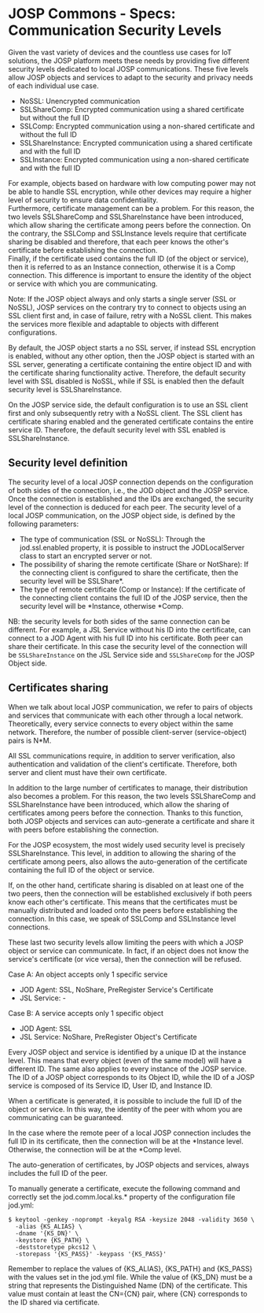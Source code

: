 # JOSP Commons - Specs: Communication Security Levels

Given the vast variety of devices and the countless use cases for IoT solutions,
the JOSP platform meets these needs by providing five different security levels
dedicated to local JOSP communications. These five levels allow JOSP objects and
services to adapt to the security and privacy needs of each individual use
case.

- NoSSL: Unencrypted communication
- SSLShareComp: Encrypted communication using a shared certificate but without
  the full ID
- SSLComp: Encrypted communication using a non-shared certificate and without
  the full ID
- SSLShareInstance: Encrypted communication using a shared certificate and with
  the full ID
- SSLInstance: Encrypted communication using a non-shared certificate and with
  the full ID

For example, objects based on hardware with low computing power may not be able
to handle SSL encryption, while other devices may require a higher level of
security to ensure data confidentiality.<br/>
Furthermore, certificate management can be a problem. For this reason, the two
levels SSLShareComp and SSLShareInstance have been introduced, which allow
sharing the certificate among peers before the connection. On the contrary, the
SSLComp and SSLInstance levels require that certificate sharing be disabled and
therefore, that each peer knows the other's certificate before establishing the
connection.<br/>
Finally, if the certificate used contains the full ID (of the object or
service), then it is referred to as an Instance connection, otherwise it is a
Comp connection. This difference is important to ensure the identity of the
object or service with which you are communicating.

Note: If the JOSP object always and only starts a single server (SSL or NoSSL),
JOSP services on the contrary try to connect to objects using an SSL client
first and, in case of failure, retry with a NoSSL client. This makes the
services more flexible and adaptable to objects with different configurations.

By default, the JOSP object starts a no SSL server, if instead
SSL encryption is enabled, without any other option, then the JOSP object is
started with an SSL server, generating a certificate containing the entire
object ID and with the certificate sharing functionality active. Therefore, the
default security level with SSL disabled is NoSSL, while if SSL is enabled then
the default security level is SSLShareInstance.

On the JOSP service side, the default configuration is to use an SSL client
first and only subsequently retry with a NoSSL client. The SSL client has
certificate sharing enabled and the generated certificate contains the entire
service ID. Therefore, the default security level with SSL enabled is
SSLShareInstance.

## Security level definition

The security level of a local JOSP connection depends on the configuration of
both sides of the connection, i.e., the JOD object and the JOSP service. Once
the connection is established and the IDs are exchanged, the security level of
the connection is deduced for each peer.
The security level of a local JOSP communication, on the JOSP object side, is
defined by the following parameters:

- The type of communication (SSL or NoSSL): Through the jod.ssl.enabled
  property, it is possible to instruct the JODLocalServer class to start an
  encrypted server or not.
- The possibility of sharing the remote certificate (Share or NotShare): If the
  connecting client is configured to share the certificate, then the security
  level will be SSLShare*.
- The type of remote certificate (Comp or Instance): If the certificate of the
  connecting client contains the full ID of the JOSP service, then the security
  level will be *Instance, otherwise *Comp.

NB: the security levels for both sides of the same connection can be different.
For example, a JSL Service without his ID into the certificate, can connect to
a JOD Agent with his full ID into his certificate. Both peer can share their
certificate. In this case the security level of the connection will be
`SSLShareInstance` on the JSL Service side and `SSLShareComp` for the JOSP
Object
side.


## Certificates sharing

When we talk about local JOSP communication, we refer to pairs of objects and
services that communicate with each other through a local network.
Theoretically, every service connects to every object within the same network.
Therefore, the number of possible client-server (service-object) pairs is N*M.

All SSL communications require, in addition to server verification, also
authentication and validation of the client's certificate. Therefore, both
server and client must have their own certificate.

In addition to the large number of certificates to manage, their distribution
also becomes a problem. For this reason, the two levels SSLShareComp and
SSLShareInstance have been introduced, which allow the sharing of certificates
among peers before the connection. Thanks to this function, both JOSP objects
and services can auto-generate a certificate and share it with peers before
establishing the connection.

For the JOSP ecosystem, the most widely used security level is precisely
SSLShareInstance. This level, in addition to allowing the sharing of the
certificate among peers, also allows the auto-generation of the certificate
containing the full ID of the object or service.

If, on the other hand, certificate sharing is disabled on at least one of the
two peers, then the connection will be established exclusively if both peers
know each other's certificate. This means that the certificates must be manually
distributed and loaded onto the peers before establishing the connection. In
this case, we speak of SSLComp and SSLInstance level connections.

These last two security levels allow limiting the peers with which a JOSP object
or service can communicate. In fact, if an object does not know the service's
certificate (or vice versa), then the connection will be refused.

Case A: An object accepts only 1 specific service

- JOD Agent: SSL, NoShare, PreRegister Service's Certificate
- JSL Service: -

Case B: A service accepts only 1 specific object

- JOD Agent: SSL
- JSL Service: NoShare, PreRegister Object's Certificate

Every JOSP object and service is identified by a unique ID at the instance
level. This means that every object (even of the same model) will have a
different ID. The same also applies to every instance of the JOSP service. The
ID of a JOSP object corresponds to its Object ID, while the ID of a JOSP service
is composed of its Service ID, User ID, and Instance ID.

When a certificate is generated, it is possible to include the full ID of the
object or service. In this way, the identity of the peer with whom you are
communicating can be guaranteed.

In the case where the remote peer of a local JOSP connection includes the full
ID in its certificate, then the connection will be at the *Instance level.
Otherwise, the connection will be at the *Comp level.

The auto-generation of certificates, by JOSP objects and services, always
includes the full ID of the peer.

To manually generate a certificate, execute the following command and correctly
set the jod.comm.local.ks.* property of the configuration file jod.yml:

```shell
$ keytool -genkey -noprompt -keyalg RSA -keysize 2048 -validity 3650 \
  -alias {KS_ALIAS} \
  -dname '{KS_DN}' \
  -keystore {KS_PATH} \
  -deststoretype pkcs12 \
  -storepass '{KS_PASS}' -keypass '{KS_PASS}'
```

Remember to replace the values of {KS_ALIAS}, {KS_PATH} and {KS_PASS} with the
values set in the jod.yml file. While the value of {KS_DN} must be a string that
represents the Distinguished Name (DN) of the certificate. This value must
contain at least the CN={CN} pair, where {CN} corresponds to the ID shared via
certificate.